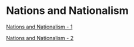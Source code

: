 # Nations and Nationalism 

[Nations and Nationalism - 1](/2013/03/allegience-of-pion.md)

[Nations and Nationalism - 2](/2013/03/allegience-of-peon-4.md)

